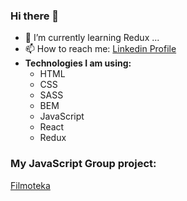 ### Hi there 👋

- 🔭 I’m currently learning Redux ...
- 📫 How to reach me:  <a href="https://www.linkedin.com/in/jakub-t-800648151">Linkedin Profile</a>
- <b>Technologies I am using:</b> <ul>
  <li>HTML</li>
  <li>CSS</li>
  <li>SASS</li>
  <li>BEM</li>
  <li>JavaScript</li>
  <li>React</li>
  <li>Redux</li>
  </ul>
  
<h3> My JavaScript Group project: </h3>
<a href="https://karolinazinczuk.github.io/team-project-filmoteka/">Filmoteka</a>


